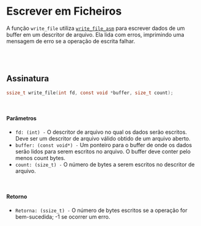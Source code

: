 # Escrever em Ficheiros
A função `write_file` utiliza [`write_file_asm`](../Assembly/Escrever-Ficheiros.md) para escrever dados de um buffer em um descritor de arquivo. Ela lida com erros, imprimindo uma mensagem de erro se a operação de escrita falhar.

<br><br>

## Assinatura
```c
ssize_t write_file(int fd, const void *buffer, size_t count);
```

<br>

#### Parâmetros
- `fd: (int) -` O descritor de arquivo no qual os dados serão escritos. Deve ser um descritor de arquivo válido obtido de um arquivo aberto.
- `buffer: (const void*) -` Um ponteiro para o buffer de onde os dados serão lidos para serem escritos no arquivo. O buffer deve conter pelo menos count bytes.
- `count: (size_t) -` O número de bytes a serem escritos no descritor de arquivo.

<br>

#### Retorno
- `Retorna: (ssize_t) -` O número de bytes escritos se a operação for bem-sucedida; -1 se ocorrer um erro.
